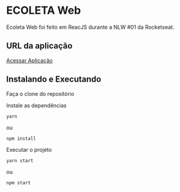 # ECOLETA Web

Ecoleta Web foi feito em ReacJS durante a NLW #01 da Rocketseat.

## URL da aplicação

[Acessar Aplicação](wonderful-hypatia-a5b045.netlify.app)


## Instalando e Executando

Faça o clone do repositório

Instale as dependências

```
yarn
```
ou
```
npm install
```

Executar o projeto

```
yarn start
```
ou
```
npm start
```
